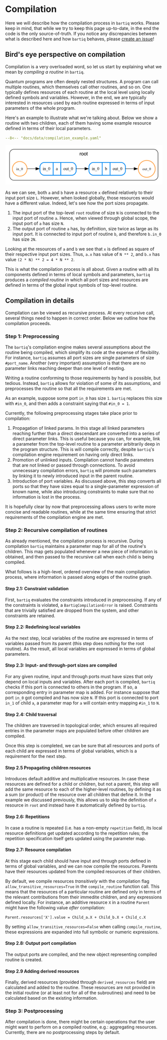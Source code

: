 # Compilation

Here we will describe how the compilation process in `bartiq` works.
Please keep in mind, that while we try to keep this page up-to-date, in the end the code is the only source-of-truth. If you notice any discrepancies between what is described here and how `bartiq` behaves, please [create an issue](https://github.com/PsiQ/bartiq/issues)!

## Bird's eye perspective on compilation

Compilation is a very overloaded word, so let us start by explaining what we mean by *compiling a routine* in `bartiq`.

Quantum programs are often deeply nested structures. A program can call multiple routines, which themselves call other routines, and so on. One typically defines resources of each routine at the local level using locally defined symbols and variables. However, in the end, we are typically interested in resources used by each routine expressed in terms of input parameters of the whole program.

Here's an example to illustrate what we're talking about. Below we show a routine with
two children, each of them having some example resource defined in terms of their local parameters.


```yaml
--8<-- "docs/data/compilation_example.yaml"
```

![example routine](../images/compilation_example.png)


As we can see, both `a` and `b` have a resource `x` defined relatively to their input port size `L`. However, when
looked globally, those resources would have a different value. Indeed, let's see how the port sizes propagate.

1. The input port of the top-level `root` routine of size `N` is connected to the input port of routine `a`. Hence,
   when viewed through global scope, the input port of `a` has size `N`.
2. The output port of routine `a` has, by definition, size twice as large as its input port. It is connected to input port
   of routine `b`, and therefore `b.in_0` has size `2N`.

Looking at the resources of `a` and `b` we see that `x` is defined as square of their respective input port sizes. Thus,
`a.x` has value of `N ** 2`, and `b.x` has value `(2 * N) ** 2 = 4 * N ** 2`.

This is what the compilation process is all about. Given a routine with all its components defined in terms of local symbols
and parameters, `bartiq` produces a *compiled routine* in which all port sizes and resources are defined in terms
of the global input symbols of top-level routine.


## Compilation in details

Compilation can be viewed as recursive process. At every recursive call, several things need to happen in correct order.
Below we outline how the compilation proceeds.

### Step 1: Preprocessing

The `bartiq`'s compilation engine makes several assumptions about the routine being compiled, which simplify its code
at the expense of flexibility. For instance, `bartiq` assumes all port sizes are single parameters of size `#port_name`.
Another (very important) assumption is that there are no parameter links reaching deeper than one level of nesting.

Writing a routine conforming to those requirements by hand is possible, but tedious. Instead, `bartiq` allows for
violation of some of its assumptions, and preprocesses the routine so that all the requirements are met.

As an example, suppose some port `in_0` has size `1`. `bartiq` replaces this size with `#in_0`, and then adds a
constraint saying that `#in_0 = 1`.


Currently, the  following preprocessing stages take place prior to compilation:

1. Propagation of linked params. In this stage all linked parameters reaching further than a direct
   descendant are converted into a series of direct parameter links. This is useful because you can, for example,
   link a parameter from the top-level routine to a parameter arbitrarily deep in the program structure. This is will compile correctly, despite `bartiq`'s compilation engine requirement on having only direct links.
2. Promotion of unlinked inputs. Compilation cannot handle parameters that are not linked or passed through
   connections. To avoid unnecessary compilation errors, `bartiq` will promote such parameters by linking it to newly introduced input in the parent routine.
3. Introduction of port variables. As discussed above, this step converts all ports so that they have sizes
   equal to a single-parameter expression of known name, while also introducing constraints to make sure
   that no information is lost in the process.

It is hopefully clear by now that preprocessing allows users to write more concise and readable routines, while at the same time
ensuring that strict requirements of the compilation engine are met.

### Step 2: Recursive compilation of routines

As already mentioned, the compilation process is recursive. During compilation `bartiq`
maintains a parameter map for all of the routine's children. This map gets populated whenever a new piece of
information is obtained, and then passed to the recursive call when each child is being compiled.

What follows is a high-level, ordered overview of the main compilation process, where information is passed along edges of the routine graph.

#### Step 2.1: Constraint validation

First, `bartiq` evaluates the constraints introduced in preprocessing. If any
of the constraints is violated, a `BartiqCompilationError` is raised. Constraints that are trivially satisfied
are dropped from the system, and other constraints are retained.

#### Step 2.2: Redefining local variables

As the next step, local variables of the routine are expressed in terms of variables passed from its parent (this
step does nothing for the root routine). As the result, all local variables are expressed in terms of global
parameters.

#### Step 2.3: Input- and through-port sizes are compiled

For any given routine, input and through ports must have sizes that only depend on local inputs and variables. After each port is compiled, `bartiq` checks if this port is connected to others in the program. If so, a
corresponding entry in parameter map is added. For instance suppose that port `in_0` got compiled and has now
size `N`. If this port is connected to port `in_1` of child `a`, a parameter map for `a` will contain entry
mapping `#in_1` to `N`.


#### Step 2.4: Child traversal

The children are traversed in topological order, which ensures all required entries in the parameter maps are
populated before other children are compiled.

Once this step is completed, we can be sure that all resources and ports of each child are expressed in terms
of global variables, which is a requirement for the next step.

#### Step 2.5 Propagating children resources

Introduces default additive and multiplicative resources. In case these resources are defined for a child or children, but not a parent, this step will add the same resource to each of the higher-level routines, by defining it as a sum (or product) of the resource over all children that define it.
In the example we discussed previously, this allows us to skip the definition of `x` resource in `root` and instead have it automatically defined by `bartiq`.

#### Step 2.6: Repetitions

In case a routine is repeated (i.e. has a non-empty `repetition` field), its local resource definitions get updated according 
to the repetition rules; the repetition specification itself gets updated using the parameter map.

#### Step 2.7: Resource compilation

At this stage each child should have input and through ports defined in terms of global variables, and we can now compile the resources. Parents have their resources updated from the compiled resources of their children.

By default, we compile resources *transitively* with the compilation flag `allow_transitive_resources=True` in the `compile_routine` function call. This means that the resources of a particular routine are defined only in terms of the relevant contributions from their immedite children, and any expressions defined locally. For instance, an additive resource `X` in a routine `Parent` might have the following value _after_ compilation:
```
Parent.resources['X'].value = Child_a.X + Child_b.X + Child_c.X
```
By setting `allow_transitive_resources=False` when calling `compile_routine`, these expressions are expanded into full symbolic or numeric expressions.

#### Step 2.8: Output port compilation

The output ports are compiled, and the new object representing compiled routine is created.

#### Step 2.9 Adding derived resources

Finally, derived resources (provided through `derived_resources` field) are calculated and added to the routine. These resources are not provided in the initial routine (or at least not for all of the subroutines) and need to be calculated based on the existing information.

### Step 3: Postprocessing

After compilation is done, there might be certain operations that the user might want to perform on a compiled routine, e.g.: aggregating resources.
Currently, there are no postprocessing steps by default.